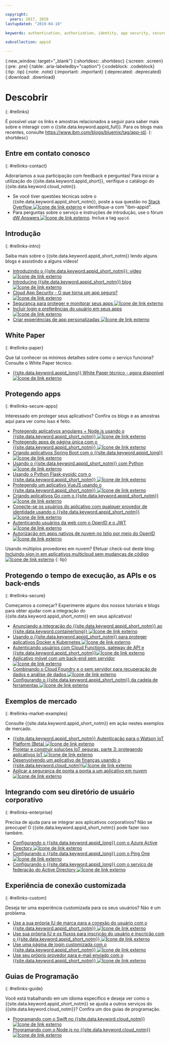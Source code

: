 ```yaml
---

copyright:
  years: 2017, 2019
lastupdated: "2019-04-10"

keywords: authentication, authorization, identity, app security, secure

subcollection: appid

---
```


{:new_window: target="_blank"}
{:shortdesc: .shortdesc}
{:screen: .screen}
{:pre: .pre}
{:table: .aria-labeledby="caption"}
{:codeblock: .codeblock}
{:tip: .tip}
{:note: .note}
{:important: .important}
{:deprecated: .deprecated}
{:download: .download}


# Descobrir
{: #rellinks}

É possível usar os links e amostras relacionados a seguir para saber mais sobre e interagir com o {{site.data.keyword.appid_full}}. Para os blogs mais recentes, consulte https://www.ibm.com/blogs/bluemix/tag/app-id/.
{: shortdesc}

## Entre em contato conosco
{: #rellinks-contact}

Adoraríamos a sua participação com feedback e perguntas! Para iniciar a utilização do {{site.data.keyword.appid_short}}, verifique o catálogo do {{site.data.keyword.cloud_notm}}.
* Se você tiver questões técnicas sobre o {{site.data.keyword.appid_short_notm}}, poste
a sua questão no <a href="https://stackoverflow.com/search?q=ibm-appid" target="_blank">Stack Overflow <img src="../../icons/launch-glyph.svg" alt="Ícone de link externo"></a> e identifique-a com "ibm-appid".
* Para perguntas sobre o serviço e instruções de introdução, use o fórum <a href="https://developer.ibm.com/answers/topics/appid/" target="_blank">dW Answers <img src="../../icons/launch-glyph.svg" alt="Ícone de link externo"></a>. Inclua a tag `appid`.


## Introdução
{: #rellinks-intro}

Saiba mais sobre o {{site.data.keyword.appid_short_notm}} lendo alguns blogs e assistindo a alguns vídeos!

* <a href="https://www.youtube.com/watch?v=cTn7l_J3tPg" target="_blank">Introduzindo o {{site.data.keyword.appid_short_notm}}: vídeo<img src="../../icons/launch-glyph.svg" alt="Ícone de link externo"></a>
* <a href="https://www.ibm.com/blogs/bluemix/2017/03/introducing-ibm-bluemix-app-id-authentication-profiles-service-app-developers/" target="_blank"> Introducing  {{site.data.keyword.appid_short_notm}}  blog  <img src="../../icons/launch-glyph.svg" alt="Ícone de link externo"> </a>
* <a href="https://www.ibm.com/blogs/bluemix/2017/08/cloud-app-security-makes-secure-app/" target="_blank">Cloud App Security - O que torna um app seguro? <img src="../../icons/launch-glyph.svg" alt="Ícone de link externo"></a>
* <a href="https://www.ibm.com/cloud/garage/content/architecture/securityArchitecture/security-for-application" target="_blank">Segurança para proteger e monitorar seus apps <img src="../../icons/launch-glyph.svg" alt="Ícone de link externo"></a>
* <a href="https://www.youtube.com/watch?v=Glb412s4X3Q" target="_blank">Incluir login e preferências do usuário em seus apps <img src="../../icons/launch-glyph.svg" alt="Ícone de link externo"></a>
* <a href="https://www.youtube.com/watch?v=VVWw5AjYg48" target="_blank">Criar experiências de app personalizadas <img src="../../icons/launch-glyph.svg" alt="Ícone de link externo"></a>


## White Paper
{: #rellinks-paper}

Que tal conhecer os mínimos detalhes sobre como o serviço funciona? Consulte o White Paper técnico.

* <a href="https://www.ibm.com/blogs/bluemix/2018/04/ibm-cloud-app-id-technical-white-paper-now-available/" target="_blank">{{site.data.keyword.appid_long}}
White Paper técnico - agora disponível <img src="../../icons/launch-glyph.svg" alt="Ícone de link externo"></a>


## Protegendo apps
{: #rellinks-secure-apps}

Interessado em proteger seus aplicativos? Confira os blogs e as amostras aqui para ver como isso é feito.

* <a href="https://www.ibm.com/blogs/bluemix/2018/04/securing-angularnode-js-applications-using-app-id/" target="_blank">Protegendo
aplicativos angulares + Node.js usando o {{site.data.keyword.appid_short_notm}}
<img src="../../icons/launch-glyph.svg" alt="Ícone de link externo"></a>
* <a href="https://www.ibm.com/blogs/bluemix/2017/09/securing-single-page-apps-app-id-service/" target="_blank">Protegendo apps de página única com o {{site.data.keyword.appid_short_notm}} <img src="../../icons/launch-glyph.svg" alt="Ícone de link externo"></a>
* <a href="https://www.ibm.com/blogs/bluemix/2018/06/creating-spring-boot-applications-app-id/" target="_blank">Criando aplicativos Spring Boot com o {{site.data.keyword.appid_long}} <img src="../../icons/launch-glyph.svg" alt="Ícone de link externo"> </a>
* <a href="https://github.com/mnsn/appid-python-flask-example" target="_blank">Usando o {{site.data.keyword.appid_short_notm}} com Python <img src="../../icons/launch-glyph.svg" alt="Ícone de link externo"></a>
* <a href="https://github.com/IBM-Cloud/github-traffic-stats" target="_blank">Usando o Python Flask-pyoidc com o {{site.data.keyword.appid_short_notm}} <img src="../../icons/launch-glyph.svg" alt="Ícone de link externo"></a>
* <a href="https://github.com/ibmets/appid-vue-client" target="_blank">Protegendo um aplicativo VueJS usando o
{{site.data.keyword.appid_short_notm}} <img src="../../icons/launch-glyph.svg" alt="Ícone de link externo"></a>
* <a href="https://admin.blogs.prd.ibm.event.ibm.com/blogs/bluemix/2018/11/creating-go-applications-with-app-id/" target="_blank">Criando aplicativos Go com o {{site.data.keyword.appid_short_notm}}
<img src="../../icons/launch-glyph.svg" alt="Ícone de link externo"></a>
* <a href="https://www.ibm.com/blogs/bluemix/2019/03/app-id-integrate-custom-identity/" target="_blank">Conecte-se os usuários do aplicativo com qualquer provedor de identidade usando o {{site.data.keyword.appid_short_notm}}<img src="../../icons/launch-glyph.svg" alt="Ícone de link externo"></a>
* <a href="http://heidloff.net/article/authenticating-web-users-openid-connect-jwt/" target="_blank">Autenticando usuários da web com o OpenID e o JWT <img src="../../icons/launch-glyph.svg" alt="Ícone de link externo"></a>
* <a href="http://heidloff.net/article/authentication-authorization-openid-connect-istio" target="_blank">Autorização em apps nativos de nuvem no Istio por meio do OpenID <img src="../../icons/launch-glyph.svg" alt="Ícone de link externo"></a>



Usando múltiplos provedores em nuvem? Efetuar check-out deste blog: <a href="https://www.ibm.com/blogs/bluemix/2019/03/adding-sign-in-to-multicloud-applications-without-code-changes/" target="_blank">Incluindo sign in em aplicativos multicloud sem mudanças de código <img src="../../icons/launch-glyph.svg" alt="Ícone de link externo"></a>
{: tip}



## Protegendo o tempo de execução, as APIs e os back-ends
{: #rellinks-secure}

Começamos a começar? Experimente alguns dos nossos tutoriais e blogs para obter ajudar com a integração do {{site.data.keyword.appid_short_notm}} em seus aplicativos!

* <a href="https://www.ibm.com/blogs/bluemix/2018/05/announcing-app-id-integration-ibm-cloud-kubernetes-service/" target="_blank"> Anunciando a integração do  {{site.data.keyword.appid_short_notm}}  ao  {{site.data.keyword.containerlong}}  <img src="../../icons/launch-glyph.svg" alt="Ícone de link externo"> </a>
* <a href="https://www.ibm.com/blogs/bluemix/2018/02/using-app-id-secure-docker-kubernetes-applications/" target="_blank">Usando o {{site.data.keyword.appid_short_notm}} para proteger aplicativos Docker e Kubernetes <img src="../../icons/launch-glyph.svg" alt="Ícone de link externo"></a>
* <a href="https://www.ibm.com/blogs/bluemix/2019/02/authenticating-users-with-cloud-functions-api-gateway-and-app-id/" target="_blank">Autenticando usuários com Cloud Functions, gateway de API e {{site.data.keyword.appid_short_notm}}<img src="../../icons/launch-glyph.svg" alt="Ícone de link externo"></a>
* <a href="/docs/tutorials?topic=solution-tutorials-serverless-mobile-backend#serverless-mobile-backend" target="_blank">Aplicativo móvel com um back-end sem servidor <img src="../../icons/launch-glyph.svg" alt="Ícone de link externo"></a>
* <a href="/docs/tutorials?topic=solution-tutorials-serverless-github-traffic-analytics#serverless-github-traffic-analytics" target="_blank">Combinando o Cloud Foundry e o sem servidor para recuperação de dados e análise de dados <img src="../../icons/launch-glyph.svg" alt="Ícone de link externo"></a>
* <a href="https://www.ibm.com/blogs/bluemix/2018/07/how-to-configure-ibm-cloud-app-id-from-the-toolchain/" target="_blank">Configurando o {{site.data.keyword.appid_short_notm}} da cadeia de ferramentas <img src="../../icons/launch-glyph.svg" alt="Ícone de link externo"> </a>




## Exemplos de mercado
{: #rellinks-market-examples}

Consulte {{site.data.keyword.appid_short_notm}} em ação nestes exemplos de mercado.

* <a href="https://www.ibm.com/support/knowledgecenter/SSQP8H/iot/platform/reference/security/app_id.html" target="_blank">{{site.data.keyword.appid_short_notm}} Autenticação para o Watson IoT Platform (Beta) <img src="../../icons/launch-glyph.svg" alt="Ícone de link externo"></a>
* <a href="https://developer.ibm.com/articles/iot-trs-secure-iot-solutions3/" target="_blank">Projetar e construir soluções IoT seguras, parte 3: protegendo aplicativos IoT <img src="../../icons/launch-glyph.svg" alt="Ícone de link externo"></a>
* <a href="https://www.ibm.com/blogs/bluemix/2017/08/developing-finance-application-using-ibm-cloud/" target="_blank">Desenvolvendo um aplicativo de finanças usando o {{site.data.keyword.cloud_notm}}<img src="../../icons/launch-glyph.svg" alt="Ícone de link externo"></a>
* <a href="/docs/tutorials?topic=solution-tutorials-cloud-e2e-security#cloud-e2e-security" target="_blank">Aplicar a segurança de ponta a ponta a um aplicativo em nuvem <img src="../../icons/launch-glyph.svg" alt="Ícone de link externo"></a>


## Integrando com seu diretório de usuário corporativo
{: #rellinks-enterprise}

Precisa de ajuda para se integrar aos aplicativos corporativos? Não se preocupe! O {{site.data.keyword.appid_short_notm}}  pode fazer isso também.

* <a href="https://www.ibm.com/blogs/bluemix/2018/03/setting-ibm-cloud-app-id-azure-active-directory/" target="_blank">Configurando o {{site.data.keyword.appid_long}} com o Azure Active Directory <img src="../../icons/launch-glyph.svg" alt="Ícone de link externo"></a>
* <a href="https://www.ibm.com/blogs/bluemix/2018/03/setting-ibm-cloud-app-id-ping-one/" target="_blank">Configurando o {{site.data.keyword.appid_long}} com o Ping One <img src="../../icons/launch-glyph.svg" alt="Ícone de link externo"></a>
* <a href="https://www.ibm.com/blogs/bluemix/2018/03/setting-ibm-cloud-app-id-active-directory-federation-service/" target="_blank">Configurando o {{site.data.keyword.appid_long}} com o serviço de federação do Active Directory <img src="../../icons/launch-glyph.svg" alt="Ícone de link externo"></a>


## Experiência de conexão customizada
{: #rellinks-custom}

Deseja ter uma experiência customizada para os seus usuários? Não é um problema.

* <a href="https://www.ibm.com/blogs/bluemix/2018/01/use-branded-ui-user-sign-app-id/" target="_blank">Use a sua própria IU de marca para a conexão do usuário com o {{site.data.keyword.appid_short_notm}} <img src="../../icons/launch-glyph.svg" alt="Ícone de link externo"></a>
* <a href="https://www.ibm.com/blogs/bluemix/2018/06/use-ui-flows-user-sign-sign-app-id/" target="_blank">Use sua própria
IU e os fluxos para inscrição do usuário e inscrição com o {{site.data.keyword.appid_short_notm}}
<img src="../../icons/launch-glyph.svg" alt="Ícone de link externo"></a>
* <a href="https://www.ibm.com/blogs/bluemix/2018/06/custom-login-page-app-id-integration/" target="_blank">Use uma página de login customizada com o {{site.data.keyword.appid_short_notm}} <img src="../../icons/launch-glyph.svg" alt="Ícone de link externo"></a>
* <a href="https://www.ibm.com/blogs/bluemix/2018/10/use-ibm-cloud-app-id-and-your-email-provider-to-brand-mails-sent-to-app-users/" target="_blank">Use
seu próprio provedor para e-mail enviado com o {{site.data.keyword.appid_short_notm}}
<img src="../../icons/launch-glyph.svg" alt="Ícone de link externo"></a>

## Guias de Programação
{: #rellinks-guide}

Você está trabalhando em um idioma específico e deseja ver como o {{site.data.keyword.appid_short_notm}}
se ajusta a outros serviços do {{site.data.keyword.cloud_notm}}? Confira um dos guias de programação.

* <a href="/docs/swift/authenticate?topic=swift-getting_started_swift#getting_started_swift" target="_blank">Programando com o Swift no {{site.data.keyword.cloud_notm}}<img src="../../icons/launch-glyph.svg" alt="Ícone de link externo"></a>
* <a href="/docs/node?topic=nodejs-node-getting-started#node-getting-started" target="_blank">Programando com o Node.js no {{site.data.keyword.cloud_notm}}<img src="../../icons/launch-glyph.svg" alt="Ícone de link externo"></a>
